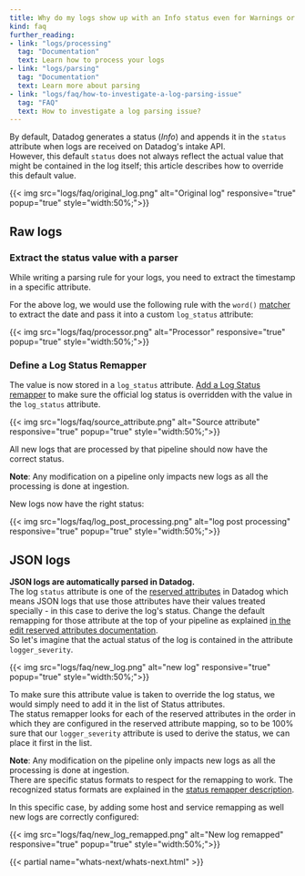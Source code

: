```yaml
---
title: Why do my logs show up with an Info status even for Warnings or Errors?
kind: faq
further_reading:
- link: "logs/processing"
  tag: "Documentation"
  text: Learn how to process your logs
- link: "logs/parsing"
  tag: "Documentation"
  text: Learn more about parsing
- link: "logs/faq/how-to-investigate-a-log-parsing-issue"
  tag: "FAQ"
  text: How to investigate a log parsing issue?
---
```


By default, Datadog generates a status (*Info*) and appends it in the `status` attribute when logs are received on Datadog's intake API.  
However, this default `status` does not always reflect the actual value that might be contained in the log itself; this article describes how to override this default value.

{{< img src="logs/faq/original_log.png" alt="Original log" responsive="true" popup="true" style="width:50%;">}}

## Raw logs
### Extract the status value with a parser

While writing a parsing rule for your logs, you need to extract the timestamp in a specific attribute.  

For the above log, we would use the following rule with the `word()` [matcher][1] to extract the date and pass it into a custom `log_status` attribute:

{{< img src="logs/faq/processor.png" alt="Processor" responsive="true" popup="true" style="width:50%;">}}
    
### Define a Log Status Remapper

The value is now stored in a `log_status` attribute. [Add a Log Status remapper][2] to make sure the official log status is overridden with the value in the `log_status` attribute.

{{< img src="logs/faq/source_attribute.png" alt="Source attribute" responsive="true" popup="true" style="width:50%;">}}

All new logs that are processed by that pipeline should now have the correct status.  

**Note**: Any modification on a pipeline only impacts new logs as all the processing is done at ingestion. 

New logs now have the right status:

{{< img src="logs/faq/log_post_processing.png" alt="log post processing" responsive="true" popup="true" style="width:50%;">}}

## JSON logs

**JSON logs are automatically parsed in Datadog.**  
The log `status` attribute is one of the [reserved attributes][3] in Datadog which means JSON logs that use those attributes have their values treated specially - in this case to derive the log's status. Change the default remapping for those attribute at the top of your pipeline as explained [in the edit reserved attributes documentation][4].  
So let's imagine that the actual status of the log is contained in the attribute `logger_severity`.

{{< img src="logs/faq/new_log.png" alt="new log" responsive="true" popup="true" style="width:50%;">}}

To make sure this attribute value is taken to override the log status, we would simply need to add it in the list of Status attributes.  
The status remapper looks for each of the reserved attributes in the order in which they are configured in the reserved attribute mapping, so to be 100% sure that our `logger_severity` attribute is used to derive the status, we can place it first in the list.

**Note**: Any modification on the pipeline only impacts new logs as all the processing is done at ingestion.  
There are specific status formats to respect for the remapping to work. The recognized status formats are explained in the [status remapper description][2].  

In this specific case, by adding some host and service remapping as well new logs are correctly configured:

{{< img src="logs/faq/new_log_remapped.png" alt="New log remapped" responsive="true" popup="true" style="width:50%;">}}

{{< partial name="whats-next/whats-next.html" >}}

[1]: /logs/parsing/#matcher
[2]: /logs/processing/#log-status-remapper
[3]: /logs/#reserved-attributes
[4]: /logs/#edit-reserved-attributes
[5]: /logs/processing
